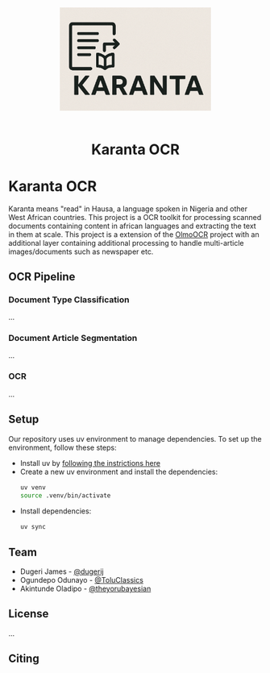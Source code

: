 <div align="center">
<img src="assets/karanta.png" alt="Karanta OCR Logo" width="300"/>
<br/>
  <br>
  <h1>Karanta OCR</h1>
</div>

# Karanta OCR
Karanta means "read" in Hausa, a language spoken in Nigeria and other West African countries. This project is a OCR toolkit for processing scanned documents containing content in african languages and extracting the text in them at scale.
This project is a extension of the [OlmoOCR](https://github.com/allenai/olmocr) project with an additional layer containing additional processing to handle multi-article images/documents such as newspaper etc.

## OCR Pipeline

### Document Type Classification
...

### Document Article Segmentation
...

### OCR
...


## Setup

Our repository uses uv environment to manage dependencies. To set up the environment, follow these steps:

- Install uv by [following the instrictions here](https://docs.astral.sh/uv/getting-started/installation/)
- Create a new uv environment and install the dependencies:
  ```bash
  uv venv
  source .venv/bin/activate
  ```
- Install dependencies:
  ```bash
  uv sync
  ```


## Team

- Dugeri James - [@dugerij](https://github.com/dugerij)
- Ogundepo Odunayo - [@ToluClassics](https://github.com/ToluClassics)
- Akintunde Oladipo - [@theyorubayesian](https://github.com/theyorubayesian)

## License
...

## Citing
